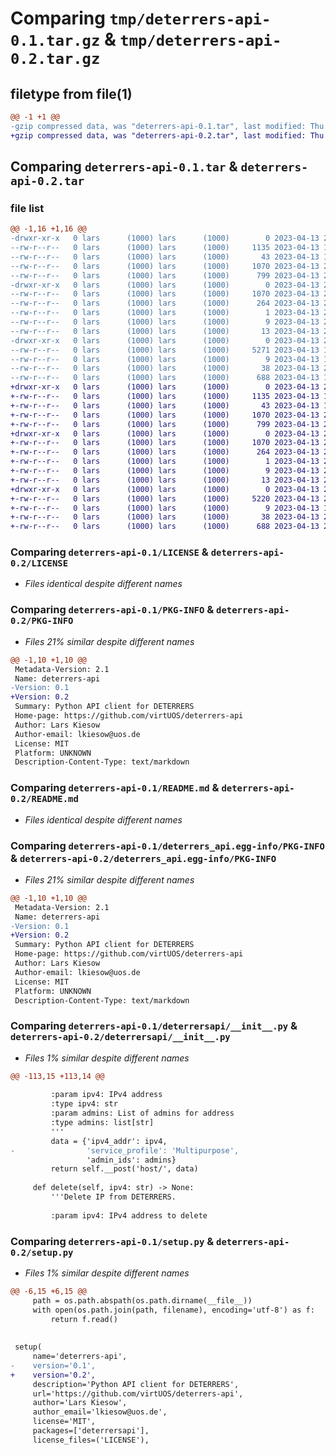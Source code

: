 # Comparing `tmp/deterrers-api-0.1.tar.gz` & `tmp/deterrers-api-0.2.tar.gz`

## filetype from file(1)

```diff
@@ -1 +1 @@
-gzip compressed data, was "deterrers-api-0.1.tar", last modified: Thu Apr 13 20:00:53 2023, max compression
+gzip compressed data, was "deterrers-api-0.2.tar", last modified: Thu Apr 13 22:27:39 2023, max compression
```

## Comparing `deterrers-api-0.1.tar` & `deterrers-api-0.2.tar`

### file list

```diff
@@ -1,16 +1,16 @@
-drwxr-xr-x   0 lars      (1000) lars      (1000)        0 2023-04-13 20:00:53.365966 deterrers-api-0.1/
--rw-r--r--   0 lars      (1000) lars      (1000)     1135 2023-04-13 19:32:41.000000 deterrers-api-0.1/LICENSE
--rw-r--r--   0 lars      (1000) lars      (1000)       43 2023-04-13 19:52:33.000000 deterrers-api-0.1/MANIFEST.in
--rw-r--r--   0 lars      (1000) lars      (1000)     1070 2023-04-13 20:00:53.365966 deterrers-api-0.1/PKG-INFO
--rw-r--r--   0 lars      (1000) lars      (1000)      799 2023-04-13 20:00:47.000000 deterrers-api-0.1/README.md
-drwxr-xr-x   0 lars      (1000) lars      (1000)        0 2023-04-13 20:00:53.365966 deterrers-api-0.1/deterrers_api.egg-info/
--rw-r--r--   0 lars      (1000) lars      (1000)     1070 2023-04-13 20:00:53.000000 deterrers-api-0.1/deterrers_api.egg-info/PKG-INFO
--rw-r--r--   0 lars      (1000) lars      (1000)      264 2023-04-13 20:00:53.000000 deterrers-api-0.1/deterrers_api.egg-info/SOURCES.txt
--rw-r--r--   0 lars      (1000) lars      (1000)        1 2023-04-13 20:00:53.000000 deterrers-api-0.1/deterrers_api.egg-info/dependency_links.txt
--rw-r--r--   0 lars      (1000) lars      (1000)        9 2023-04-13 20:00:53.000000 deterrers-api-0.1/deterrers_api.egg-info/requires.txt
--rw-r--r--   0 lars      (1000) lars      (1000)       13 2023-04-13 20:00:53.000000 deterrers-api-0.1/deterrers_api.egg-info/top_level.txt
-drwxr-xr-x   0 lars      (1000) lars      (1000)        0 2023-04-13 20:00:53.365966 deterrers-api-0.1/deterrersapi/
--rw-r--r--   0 lars      (1000) lars      (1000)     5271 2023-04-13 16:50:35.000000 deterrers-api-0.1/deterrersapi/__init__.py
--rw-r--r--   0 lars      (1000) lars      (1000)        9 2023-04-13 19:34:31.000000 deterrers-api-0.1/requirements.txt
--rw-r--r--   0 lars      (1000) lars      (1000)       38 2023-04-13 20:00:53.365966 deterrers-api-0.1/setup.cfg
--rw-r--r--   0 lars      (1000) lars      (1000)      688 2023-04-13 19:59:17.000000 deterrers-api-0.1/setup.py
+drwxr-xr-x   0 lars      (1000) lars      (1000)        0 2023-04-13 22:27:39.955280 deterrers-api-0.2/
+-rw-r--r--   0 lars      (1000) lars      (1000)     1135 2023-04-13 19:32:41.000000 deterrers-api-0.2/LICENSE
+-rw-r--r--   0 lars      (1000) lars      (1000)       43 2023-04-13 19:52:33.000000 deterrers-api-0.2/MANIFEST.in
+-rw-r--r--   0 lars      (1000) lars      (1000)     1070 2023-04-13 22:27:39.955280 deterrers-api-0.2/PKG-INFO
+-rw-r--r--   0 lars      (1000) lars      (1000)      799 2023-04-13 20:00:47.000000 deterrers-api-0.2/README.md
+drwxr-xr-x   0 lars      (1000) lars      (1000)        0 2023-04-13 22:27:39.954280 deterrers-api-0.2/deterrers_api.egg-info/
+-rw-r--r--   0 lars      (1000) lars      (1000)     1070 2023-04-13 22:27:39.000000 deterrers-api-0.2/deterrers_api.egg-info/PKG-INFO
+-rw-r--r--   0 lars      (1000) lars      (1000)      264 2023-04-13 22:27:39.000000 deterrers-api-0.2/deterrers_api.egg-info/SOURCES.txt
+-rw-r--r--   0 lars      (1000) lars      (1000)        1 2023-04-13 22:27:39.000000 deterrers-api-0.2/deterrers_api.egg-info/dependency_links.txt
+-rw-r--r--   0 lars      (1000) lars      (1000)        9 2023-04-13 22:27:39.000000 deterrers-api-0.2/deterrers_api.egg-info/requires.txt
+-rw-r--r--   0 lars      (1000) lars      (1000)       13 2023-04-13 22:27:39.000000 deterrers-api-0.2/deterrers_api.egg-info/top_level.txt
+drwxr-xr-x   0 lars      (1000) lars      (1000)        0 2023-04-13 22:27:39.954280 deterrers-api-0.2/deterrersapi/
+-rw-r--r--   0 lars      (1000) lars      (1000)     5220 2023-04-13 21:02:35.000000 deterrers-api-0.2/deterrersapi/__init__.py
+-rw-r--r--   0 lars      (1000) lars      (1000)        9 2023-04-13 19:34:31.000000 deterrers-api-0.2/requirements.txt
+-rw-r--r--   0 lars      (1000) lars      (1000)       38 2023-04-13 22:27:39.955280 deterrers-api-0.2/setup.cfg
+-rw-r--r--   0 lars      (1000) lars      (1000)      688 2023-04-13 22:26:27.000000 deterrers-api-0.2/setup.py
```

### Comparing `deterrers-api-0.1/LICENSE` & `deterrers-api-0.2/LICENSE`

 * *Files identical despite different names*

### Comparing `deterrers-api-0.1/PKG-INFO` & `deterrers-api-0.2/PKG-INFO`

 * *Files 21% similar despite different names*

```diff
@@ -1,10 +1,10 @@
 Metadata-Version: 2.1
 Name: deterrers-api
-Version: 0.1
+Version: 0.2
 Summary: Python API client for DETERRERS
 Home-page: https://github.com/virtUOS/deterrers-api
 Author: Lars Kiesow
 Author-email: lkiesow@uos.de
 License: MIT
 Platform: UNKNOWN
 Description-Content-Type: text/markdown
```

### Comparing `deterrers-api-0.1/README.md` & `deterrers-api-0.2/README.md`

 * *Files identical despite different names*

### Comparing `deterrers-api-0.1/deterrers_api.egg-info/PKG-INFO` & `deterrers-api-0.2/deterrers_api.egg-info/PKG-INFO`

 * *Files 21% similar despite different names*

```diff
@@ -1,10 +1,10 @@
 Metadata-Version: 2.1
 Name: deterrers-api
-Version: 0.1
+Version: 0.2
 Summary: Python API client for DETERRERS
 Home-page: https://github.com/virtUOS/deterrers-api
 Author: Lars Kiesow
 Author-email: lkiesow@uos.de
 License: MIT
 Platform: UNKNOWN
 Description-Content-Type: text/markdown
```

### Comparing `deterrers-api-0.1/deterrersapi/__init__.py` & `deterrers-api-0.2/deterrersapi/__init__.py`

 * *Files 1% similar despite different names*

```diff
@@ -113,15 +113,14 @@
 
         :param ipv4: IPv4 address
         :type ipv4: str
         :param admins: List of admins for address
         :type admins: list[str]
         '''
         data = {'ipv4_addr': ipv4,
-                'service_profile': 'Multipurpose',
                 'admin_ids': admins}
         return self.__post('host/', data)
 
     def delete(self, ipv4: str) -> None:
         '''Delete IP from DETERRERS.
 
         :param ipv4: IPv4 address to delete
```

### Comparing `deterrers-api-0.1/setup.py` & `deterrers-api-0.2/setup.py`

 * *Files 1% similar despite different names*

```diff
@@ -6,15 +6,15 @@
     path = os.path.abspath(os.path.dirname(__file__))
     with open(os.path.join(path, filename), encoding='utf-8') as f:
         return f.read()
 
 
 setup(
     name='deterrers-api',
-    version='0.1',
+    version='0.2',
     description='Python API client for DETERRERS',
     url='https://github.com/virtUOS/deterrers-api',
     author='Lars Kiesow',
     author_email='lkiesow@uos.de',
     license='MIT',
     packages=['deterrersapi'],
     license_files=('LICENSE'),
```

